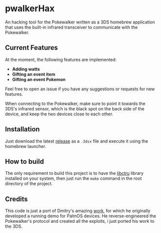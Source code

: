 # pwalkerHax

An hacking tool for the Pokewalker written as a 3DS homebrew application that uses the built-in infrared transceiver to communicate with the Pokewalker.

## Current Features

At the moment, the following features are implemented:
- **Adding watts**
- **Gifting an event item**
- **Gifting an event Pokemon**

Feel free to open an issue if you have any suggestions or requests for new features.

When connecting to the Pokewalker, make sure to point it towards the 3DS's infrared sensor, which is the black spot on the back side of the device, and keep the two devices close to each other.

## Installation

Just download the latest [release](https://github.com/francesco265/pwalkerHax/releases) as a `.3dsx` file and execute it using the homebrew launcher.

## How to build

The only requirement to build this project is to have the [libctru](https://github.com/devkitPro/libctru) library installed on your system, then just run the `make` command in the root directory of the project.

## Credits

This code is just a port of Dmitry's amazing [work](https://dmitry.gr/?r=05.Projects&proj=28.%20pokewalker), for which he originally developed a running demo for PalmOS devices. He reverse-engineered the Pokewalker's protocol and created all the exploits, i just ported his work to the 3DS.

